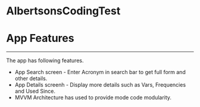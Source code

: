 # AlbertsonsCodingTest

# App Features
----------------------------------------
The app has following features. 
 - App Search screen - Enter Acronym in search bar to get full form and other details.
 - App Details screenh - Display more details such as Vars, Frequencies and Used Since.
 - MVVM Architecture has used to provide mode code modularity. 
